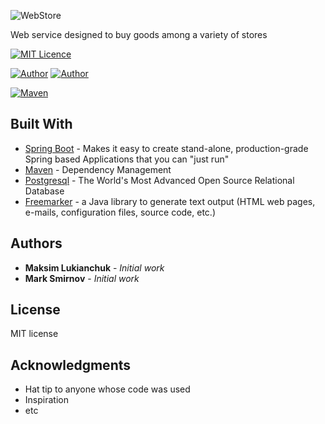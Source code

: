 ![WebStore](http://www.imageup.ru/img158/3216191/web-store4x.png)

Web service designed to buy goods among a variety of stores

[![MIT Licence](https://badges.frapsoft.com/os/mit/mit.svg?v=103)](https://github.com/MaximLukianchuk/WebStore/blob/master/LICENSE)

[![Author](https://img.shields.io/badge/author-MaximLukianchuk-lightgrey.svg)](https://github.com/MaximLukianchuk)
[![Author](https://img.shields.io/badge/author-MarkSmirnov13-lightgrey.svg)](https://github.com/MarkSmirnov13)

[![Maven](https://img.shields.io/badge/maven-v4.0.0-blue.svg)](https://maven.apache.org/)


## Built With
* [Spring Boot](https://spring.io/projects/spring-boot) - Makes it easy to create stand-alone, production-grade Spring based Applications that you can "just run"
* [Maven](https://maven.apache.org/) - Dependency Management
* [Postgresql](https://www.postgresql.org/) - The World's Most Advanced Open Source Relational Database
* [Freemarker](https://freemarker.apache.org/) - a Java library to generate text output (HTML web pages, e-mails, configuration files, source code, etc.)

## Authors
* **Maksim Lukianchuk** - *Initial work*
* **Mark Smirnov** - *Initial work*

## License
MIT license

## Acknowledgments
* Hat tip to anyone whose code was used
* Inspiration
* etc
